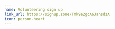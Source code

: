 ```yaml
---
name: Volunteering sign up
link_url: https://signup.zone/Tmk9e2gcA6JahsdzA
icon: person-heart
---
```

